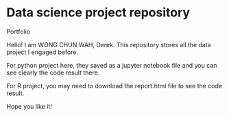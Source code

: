 # Data science project repository
Portfolio

Hello! I am WONG CHUN WAH, Derek. This repository stores all the data project I engaged before.

For python project here, they saved as a jupyter notebook file and you can see clearly the code result there.

For R project, you may need to download the report.html file to see the code result.

Hope you like it!
